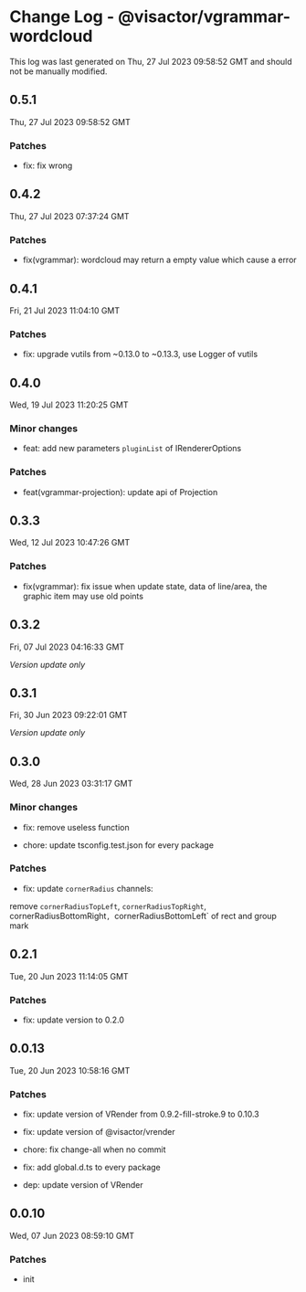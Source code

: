 # Change Log - @visactor/vgrammar-wordcloud

This log was last generated on Thu, 27 Jul 2023 09:58:52 GMT and should not be manually modified.

## 0.5.1
Thu, 27 Jul 2023 09:58:52 GMT

### Patches

- fix: fix wrong

## 0.4.2
Thu, 27 Jul 2023 07:37:24 GMT

### Patches

- fix(vgrammar): wordcloud may return a empty value which cause a error



## 0.4.1
Fri, 21 Jul 2023 11:04:10 GMT

### Patches

- fix: upgrade vutils from ~0.13.0 to ~0.13.3, use Logger of vutils



## 0.4.0
Wed, 19 Jul 2023 11:20:25 GMT

### Minor changes

- feat: add new parameters `pluginList` of IRendererOptions



### Patches

- feat(vgrammar-projection): update api of Projection



## 0.3.3
Wed, 12 Jul 2023 10:47:26 GMT

### Patches

- fix(vgrammar): fix issue when update state, data of line/area, the graphic item may use old points



## 0.3.2
Fri, 07 Jul 2023 04:16:33 GMT

_Version update only_

## 0.3.1
Fri, 30 Jun 2023 09:22:01 GMT

_Version update only_

## 0.3.0
Wed, 28 Jun 2023 03:31:17 GMT

### Minor changes

- fix: remove useless function


- chore: update tsconfig.test.json for every package



### Patches

- fix: update `cornerRadius` channels:

remove `cornerRadiusTopLeft`, `cornerRadiusTopRight`,
cornerRadiusBottomRight`, `cornerRadiusBottomLeft`
of rect and group mark



## 0.2.1
Tue, 20 Jun 2023 11:14:05 GMT

### Patches

- fix: update version to 0.2.0



## 0.0.13
Tue, 20 Jun 2023 10:58:16 GMT

### Patches

- fix: update version of VRender from 0.9.2-fill-stroke.9 to 0.10.3
- fix: update version of @visactor/vrender
- chore: fix change-all when no commit


- fix: add global.d.ts to every package


- dep: update version of VRender

## 0.0.10
Wed, 07 Jun 2023 08:59:10 GMT

### Patches

- init

